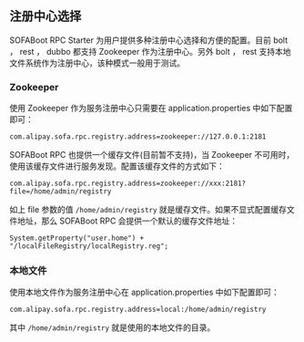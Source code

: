 ## 注册中心选择

SOFABoot RPC Starter 为用户提供多种注册中心选择和方便的配置。目前 bolt ， rest ， dubbo 都支持 Zookeeper 作为注册中心。另外 bolt ， rest 支持本地文件系统作为注册中心，该种模式一般用于测试。

### Zookeeper

使用 Zookeeper 作为服务注册中心只需要在 application.properties 中如下配置即可：
```
com.alipay.sofa.rpc.registry.address=zookeeper://127.0.0.1:2181
```
SOFABoot RPC 也提供一个缓存文件(目前暂不支持)，当 Zookeeper 不可用时，使用该缓存文件进行服务发现。配置该缓存文件的方式如下：
```
com.alipay.sofa.rpc.registry.address=zookeeper://xxx:2181?file=/home/admin/registry
```
如上 file 参数的值 `/home/admin/registry` 就是缓存文件。如果不显式配置缓存文件地址，那么 SOFABoot RPC 会提供一个默认的缓存文件地址：
```
System.getProperty("user.home") + "/localFileRegistry/localRegistry.reg";
```

### 本地文件

使用本地文件作为服务注册中心在 application.properties 中如下配置即可：
```
com.alipay.sofa.rpc.registry.address=local:/home/admin/registry
```
其中 `/home/admin/registry` 就是使用的本地文件的目录。